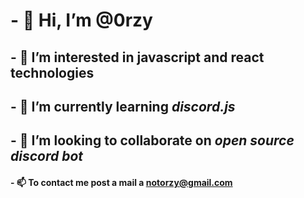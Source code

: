 # - 👋 Hi, I’m @0rzy
## - 👀 I’m interested in javascript and react technologies
## - 🌱 I’m currently learning *discord.js*
## - 💞️ I’m looking to collaborate on ***open source discord bot***
#### - 📫 To contact me post a mail a **notorzy@gmail.com**

<!---
0rzy/0rzy is a ✨ special ✨ repository because its `README.md` (this file) appears on your GitHub profile.
You can click the Preview link to take a look at your changes.
--->
